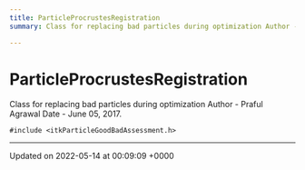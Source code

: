 ```yaml
---
title: ParticleProcrustesRegistration
summary: Class for replacing bad particles during optimization Author - Praful Agrawal Date - June 05, 2017. 

---
```


# ParticleProcrustesRegistration



Class for replacing bad particles during optimization Author - Praful Agrawal Date - June 05, 2017. 


`#include <itkParticleGoodBadAssessment.h>`

-------------------------------

Updated on 2022-05-14 at 00:09:09 +0000